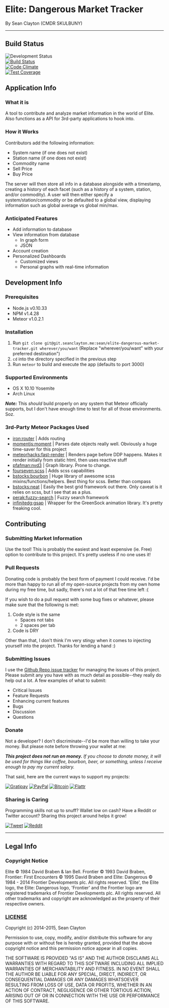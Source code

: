 # Elite: Dangerous Market Tracker
By Sean Clayton (CMDR SKULBUNY)

- - -

## Build Status

![Development Status](https://img.shields.io/badge/Status-In%20Development-red.svg?style=flat-square)  
[![Build Status](https://semaphoreapp.com/api/v1/projects/164f3cf6-9265-4518-b9ee-03b3e15129da/317426/shields_badge.svg)](https://semaphoreapp.com/seanclayton/elite-dangerous-market-tracker)  
[![Code Climate](https://img.shields.io/codeclimate/github/sean-clayton/elite-dangerous-market-tracker.svg?style=flat-square)](https://codeclimate.com/github/sean-clayton/elite-dangerous-market-tracker)  
[![Test Coverage](https://img.shields.io/codeclimate/coverage/github/sean-clayton/elite-dangerous-market-tracker.svg?style=flat-square)](https://codeclimate.com/github/sean-clayton/elite-dangerous-market-tracker)

## Application Info

### What it is

A tool to contribute and analyze market information in the world of Elite.
Also functions as a API for 3rd-party applications to hook into.

### How it Works

Contributors add the following information:
- System name (if one does not exist)
- Station name (if one does not exist)
- Commodity name
- Sell Price
- Buy Price

The server will then store all info in a database alongside with a timestamp,
creating a history of each facet (such as a history of a system, station,
and/or commodity). A user will then either specify a system/station/commodity or
be defaulted to a global view, displaying information such as global average vs
global min/max.

### Anticipated Features

- Add information to database
- View information from database
  - In graph form
  - JSON
- Account creation
- Personalized Dashboards
  - Customized views
  - Personal graphs with real-time information

## Development Info

### Prerequisites

- Node.js v0.10.33
- NPM v1.4.28
- Meteor v1.0.2.1

### Installation

1. Run `git clone git@git.seanclayton.me:sean/elite-dangerous-market-tracker.git
wherever/you/want`
(Replace "wherever/you/want" with your preferred destination")
1. `cd` into the directory specified in the previous step
1. Run `meteor` to build and execute the app (defaults to port 3000)

### Supported Environments

- OS X 10.10 Yosemite
- Arch Linux

***Note:*** This *should* build properly on any system that Meteor officially
supports, but I don't have enough time to test for all of those environments.
Soz.

### 3rd-Party Meteor Packages Used

- [iron:router](https://atmospherejs.com/iron/router)
| Adds routing
- [momentjs:moment](https://atmospherejs.com/momentjs/moment)
| Parses date objects really well. Obviously a huge
time-saver for this project
- [meteorhacks:fast-render](https://atmospherejs.com/meteorhacks/fast-render)
| Renders page before DDP happens. Makes it render initially from
static html, then uses reactive stuff
- [pfafman:nvd3](https://atmospherejs.com/pfafman/nvd3)
| Graph library. Prone to change.
- [fourseven:scss](https://atmospherejs.com/fourseven/scss)
| Adds scss capabilities
- [bstocks:bourbon](https://atmospherejs.com/bstocks/bourbon)
| Huge library of awesome scss mixins/functions/helpers.
Best thing for scss. Better than compass
- [bstocks:neat](https://atmospherejs.com/bstocks/neat)
| Easily the best grid framework out there.
Only caveat is it relies on scss, but I see that as a plus.
- [perak:fuzzy-search](https://atmospherejs.com/perak/fuzzy-search)
| Fuzzy search framework
- [infinitedg:gsap](https://atmospherejs.com/infinitedg/gsap)
| Wrapper for the GreenSock animation library. It's pretty freaking cool.

## Contributing

### Submitting Market Information

Use the tool! This is probably the easiest and least expensive (ie. Free)
option to contribute to this project. It's pretty useless if no one uses it!

### Pull Requests

Donating code is probably the best form of payment I could receive.
I'd be more than happy to run all of my open-source projects from my own home
during my free time, but sadly, there's not a lot of that free time left :(

If you wish to do a pull request with some bug fixes or whatever, please make
sure that the following is met:

1. Code style is the same
    - Spaces not tabs
    - 2 spaces per tab
1. Code is DRY

Other than that, I don't think I'm very stingy when it comes to injecting
yourself into the project. Thanks for lending a hand :)

### Submitting Issues

I use the [Github Repo issue tracker](https://github.com/sean-clayton/elite-dangerous-market-tracker/issues)
for managing the issues of this project. Please submit any you have with as much
detail as possible--they really do help out a lot.
A few examples of what to submit:

- Critical Issues
- Feature Requests
- Enhancing current features
- Bugs
- Discussion
- Questions

### Donate

Not a developer? I don't discriminate--I'd be more than willing to
take your money. But please note before throwing your wallet at me:

***This project does not run on money.***
*If you choose to donate money, it will be used for things like coffee,
bourbon, beer, or something, unless I receive enough to pay my current salary.*

That said, here are the current ways to support my projects:

[![Gratipay](https://img.shields.io/badge/Giv_Sandwich-Gratipay-6F4113.svg?style=flat-square)](https://gratipay.com/seanclayton/)
[![PayPal](https://img.shields.io/badge/Giv_Beer-PayPal-009CDE.svg?style=flat-square)](https://www.paypal.com/cgi-bin/webscr?cmd=_donations&business=N8X27LUMHQACS&lc=US&item_name=Elite%3a%20Dangerous%20Market%20Tracker&item_number=edmt&currency_code=USD&bn=PP%2dDonationsBF%3abtn_donateCC_LG%2egif%3aNonHosted)
[![Bitcoin](https://img.shields.io/badge/Giv_Coffee-Bitcoin-3380D0.svg?style=flat-square)](https://www.changetip.com/tipme/seanclayton)
[![Flattr](https://img.shields.io/badge/Giv_<3-Flattr-6CBC16.svg?style=flat-square)](https://flattr.com/submit/auto?user_id=seanclayton&url=http%3A%2F%2Felitemarkettracker.com)

### Sharing is Caring

Programming skills not up to snuff? Wallet low on cash? Have a Reddit or Twitter
account? Sharing this project around helps it grow!

[![Tweet](https://img.shields.io/badge/Share-Tweet-00ACEE.svg?style=flat-square)](https://twitter.com/intent/tweet?text=Elite%3A%20Dangerous%20Market%20Tracker%20-%20https%3A%2F%2Felitemarkettracker.com)
[![Reddit](https://img.shields.io/badge/Share-Reddit-FF4500.svg?style=flat-square)](http://www.reddit.com/submit?url=https%3A%2F%2Felitemarkettracker.com&title=Elite%3A%20Dangerous%20Market%20Tracker)

- - -

## Legal Info

### Copyright Notice

Elite © 1984 David Braben & Ian Bell. Frontier © 1993 David Braben,
Frontier: First Encounters © 1995 David Braben and
Elite: Dangerous © 1984 - 2014 Frontier Developments plc.
All rights reserved.
'Elite', the Elite logo, the Elite: Dangerous logo, 'Frontier' and the
Frontier logo are registered trademarks of Frontier Developments plc.
All rights reserved.
All other trademarks and copyright are acknowledged
as the property of their respective owners.

### [LICENSE](LICENSE)

Copyright (c) 2014-2015, Sean Clayton

Permission to use, copy, modify, and/or distribute this software for any purpose with or without fee is hereby granted, provided that the above copyright notice and this permission notice appear in all copies.

THE SOFTWARE IS PROVIDED "AS IS" AND THE AUTHOR DISCLAIMS ALL WARRANTIES WITH REGARD TO THIS SOFTWARE INCLUDING ALL IMPLIED WARRANTIES OF MERCHANTABILITY AND FITNESS. IN NO EVENT SHALL THE AUTHOR BE LIABLE FOR ANY SPECIAL, DIRECT, INDIRECT, OR CONSEQUENTIAL DAMAGES OR ANY DAMAGES WHATSOEVER RESULTING FROM LOSS OF USE, DATA OR PROFITS, WHETHER IN AN ACTION OF CONTRACT, NEGLIGENCE OR OTHER TORTIOUS ACTION, ARISING OUT OF OR IN CONNECTION WITH THE USE OR PERFORMANCE OF THIS SOFTWARE.
